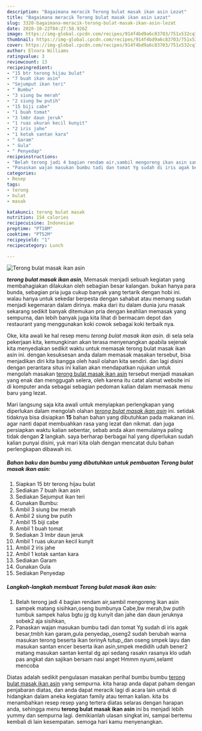 ```yaml
---
description: "Bagaimana meracik Terong bulat masak ikan asin Lezat"
title: "Bagaimana meracik Terong bulat masak ikan asin Lezat"
slug: 3320-bagaimana-meracik-terong-bulat-masak-ikan-asin-lezat
date: 2020-10-22T04:27:58.926Z
image: https://img-global.cpcdn.com/recipes/914f4bd9a6c83703/751x532cq70/terong-bulat-masak-ikan-asin-foto-resep-utama.jpg
thumbnail: https://img-global.cpcdn.com/recipes/914f4bd9a6c83703/751x532cq70/terong-bulat-masak-ikan-asin-foto-resep-utama.jpg
cover: https://img-global.cpcdn.com/recipes/914f4bd9a6c83703/751x532cq70/terong-bulat-masak-ikan-asin-foto-resep-utama.jpg
author: Elnora Williams
ratingvalue: 3
reviewcount: 13
recipeingredient:
- "15 btr terong hijau bulat"
- "7 buah ikan asin"
- "Sejumput ikan teri"
- " Bumbu"
- "3 siung bw merah"
- "2 siung bw putih"
- "15 biji cabe"
- "1 buah tomat"
- "3 lmbr daun jeruk"
- "1 ruas ukuran kecil kunyit"
- "2 iris jahe"
- "1 kotak santan kara"
- " Garam"
- " Gula"
- " Penyedap"
recipeinstructions:
- "Belah terong jadi 4 bagian rendam air,sambil mengoreng ikan asin sampek matang sisihkan,oseng bumbunya Cabe,bw merah,bw putih tumbuk sampek halus bgtu jg dg kunyit dan jahe dan daun jeruknya sobek2 aja sisihkan,"
- "Panaskan wajan masukan bumbu tadi dan tomat Yg sudah di iris agak besar,tmbh kan garam,gula penyedap,,oseng2 sudah berubah warna masukan terong beserta ikan terinyA tutup,,dan oseng smpek layu dan masukan santan encer beserta ikan asin,smpek medidih udah bener2 matang masukan santan kental dg api sedang rasakn rasanya klo udah pas angkat dan sajikan bersam nasi anget Hmmm nyumi,selamt mencoba"
categories:
- Resep
tags:
- terong
- bulat
- masak

katakunci: terong bulat masak 
nutrition: 154 calories
recipecuisine: Indonesian
preptime: "PT18M"
cooktime: "PT52M"
recipeyield: "1"
recipecategory: Lunch

---
```



![Terong bulat masak ikan asin](https://img-global.cpcdn.com/recipes/914f4bd9a6c83703/751x532cq70/terong-bulat-masak-ikan-asin-foto-resep-utama.jpg)

<b><i>terong bulat masak ikan asin</i></b>, Memasak menjadi sebuah kegiatan yang membahagiakan dilakukan oleh sebagian besar kalangan. bukan hanya para bunda, sebagian pria juga cukup banyak yang tertarik dengan hobi ini. walau hanya untuk sekedar berpesta dengan sahabat atau memang sudah menjadi kegemaran dalam dirinya. maka dari itu dalam dunia juru masak sekarang sedikit banyak ditemukan pria dengan keahlian memasak yang sempurna, dan lebih banyak juga kita lihat di bermacam depot dan restaurant yang menggunakan koki cowok sebagai koki terbaik nya.

Oke, kita awali ke hal resep menu <i>terong bulat masak ikan asin</i>. di sela sela pekerjaan kita, kemungkinan akan terasa menyenangkan apabila sejenak kita menyediakan sedikit waktu untuk memasak terong bulat masak ikan asin ini. dengan kesuksesan anda dalam memasak masakan tersebut, bisa menjadikan diri kita bangga oleh hasil olahan kita sendiri. dan lagi disini dengan perantara situs ini kalian akan mendapatkan rujukan untuk mengolah masakan <u>terong bulat masak ikan asin</u> tersebut menjadi masakan yang enak dan menggugah selera, oleh karena itu catat alamat website ini di komputer anda sebagai sebagian pedoman kalian dalam memasak menu baru yang lezat.




Mari langsung saja kita awali untuk menyiapkan perlengkapan yang diperlukan dalam mengolah olahan <u><i>terong bulat masak ikan asin</i></u> ini. setidak tidaknya bisa disiapkan <b>15</b> bahan bahan yang dibutuhkan pada makanan ini. agar nanti dapat membuahkan rasa yang lezat dan nikmat. dan juga persiapkan waktu kalian sebentar, sebab anda akan memulainya paling tidak dengan <b>2</b> langkah. saya berharap berbagai hal yang diperlukan sudah kalian punyai disini, yuk mari kita olah dengan mencatat dulu bahan perlengkapan dibawah ini.

<!--inarticleads1-->

##### Bahan baku dan bumbu yang dibutuhkan untuk pembuatan Terong bulat masak ikan asin:

1. Siapkan 15 btr terong hijau bulat
1. Sediakan 7 buah ikan asin
1. Sediakan Sejumput ikan teri
1. Gunakan  Bumbu:
1. Ambil 3 siung bw merah
1. Ambil 2 siung bw putih
1. Ambil 15 biji cabe
1. Ambil 1 buah tomat
1. Sediakan 3 lmbr daun jeruk
1. Ambil 1 ruas ukuran kecil kunyit
1. Ambil 2 iris jahe
1. Ambil 1 kotak santan kara
1. Sediakan  Garam
1. Gunakan  Gula
1. Sediakan  Penyedap




<!--inarticleads2-->

##### Langkah-langkah membuat Terong bulat masak ikan asin:

1. Belah terong jadi 4 bagian rendam air,sambil mengoreng ikan asin sampek matang sisihkan,oseng bumbunya Cabe,bw merah,bw putih tumbuk sampek halus bgtu jg dg kunyit dan jahe dan daun jeruknya sobek2 aja sisihkan,
1. Panaskan wajan masukan bumbu tadi dan tomat Yg sudah di iris agak besar,tmbh kan garam,gula penyedap,,oseng2 sudah berubah warna masukan terong beserta ikan terinyA tutup,,dan oseng smpek layu dan masukan santan encer beserta ikan asin,smpek medidih udah bener2 matang masukan santan kental dg api sedang rasakn rasanya klo udah pas angkat dan sajikan bersam nasi anget Hmmm nyumi,selamt mencoba




Diatas adalah sedikit pengulasan masakan perihal bumbu bumbu <u>terong bulat masak ikan asin</u> yang sempurna. kita harap anda dapat paham dengan penjabaran diatas, dan anda dapat meracik lagi di acara lain untuk di hidangkan dalam aneka kegiatan family atau teman kalian. kita bs menambahkan resep resep yang tertera diatas selaras dengan harapan anda, sehingga menu <b>terong bulat masak ikan asin</b> ini bs menjadi lebih yummy dan sempurna lagi. demikianlah ulasan singkat ini, sampai bertemu kembali di lain kesempatan. semoga hari kamu menyenangkan.

